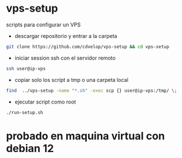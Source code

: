 # vps-setup


scripts para configurar un VPS

- descargar repositorio y entrar a la carpeta
```bash
git clone https://github.com/cdvelop/vps-setup && cd vps-setup
```

- iniciar session ssh con el servidor remoto
```bash
ssh user@ip-vps
```
- copiar solo los script a tmp o una carpeta local
```bash
find  ../vps-setup -name "*.sh" -exec scp {} user@ip-vps:/tmp/ \;
```
- ejecutar script como root
```bash
./run-setup.sh
```

# probado en maquina virtual con debian 12